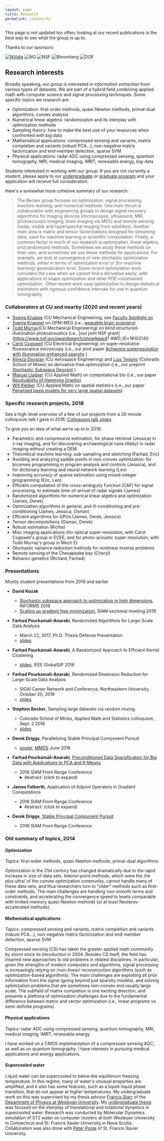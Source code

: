 ```yaml
---
layout: page
title: Research
permalink: /research/
---
```


This page is not updated too often; looking at our recent publications is the best way to see what the group is up to.

Thanks to our sponsors:

[![NVidia](assets/img/nvidia_logo.png)](https://mynvidia.force.com/HardwareGrant/s/Application)
![NG](assets/img/NG.png)
![NSF](assets/img/NSF.jpg)
![Bloomberg](assets/img/Bloomberg.png)
![DOE](assets/img/DOE.png)

## Research interests
Broadly speaking, our group is interested in *information extraction* from various types of datasets. We are part of a hybrid field combining applied math with computer science and      signal processing techniques. Some specific topics we research are:
- Optimization: first-order methods, quasi-Newton methods, primal-dual algorithms, convex analysis
- Numerical linear algebra: randomization and its interplay with optimization methods
- Sampling theory: how to make the best use of your resources when confronted with big data
- Mathematical applications: compressed sensing and variants, matrix completion and variants (robust PCA...), non-negative matrix factorization and end-member detection, sparse SVM
- Physical applications: radar ADC using compressed sensing, quantum tomography, MRI, medical imaging, IMRT, renewable      energy, big-data

Students interested in working with our group: If you are not currently a student, please apply to our [undergraduate](http://amath.colorado.edu/content/undergraduate-program) or [graduate program](http://amath.colorado.edu/content/graduate-program) and your application will receive full consideration.


Here's a somewhat more cohesive summary of our research:

> The Becker group focuses on optimization, signal processing, machine learning, and numerical methods. One main thrust is collaboration with engineering groups to design signal recovery algorithms for imaging devices (microscopes, ultrasound, MRI, photoacoustic imaging, brain imaging via MEG) and remote sensing (radar, visible and hyperspectral imaging from             satellites). Another main area is matrix and tensor factorizations designed for streaming data, used for machine learning or scientific computation. Finally, a common factor in much of  our research is optimization, linear algebra, and randomized methods. Sometimes we study these methods on their own, and sometimes we use these methods for applications. For example, we look at convergence of new stochastic optimization methods, either in terms of optimization error or (for machine learning) generalization error. Some recent optimization work considers the case when we cannot find a derivative easily, with applications to shape optimization and other PDE-constrained optimization.  Other recent work uses optimization to design          statistical estimators with rigorous confidence intervals for use in quantum tomography.

### Collaborators at CU and nearby (2020 and recent years)
- [Svenja Knappe](https://www.colorado.edu/mechanical/svenja-knappe) (CU Mechanical Engineering; see [Faculty Spotlight on Svenja Knappe](https://www.colorado.edu/initiative/cubit/2019/11/14/svenja-knappe)) on OPM-MEG (i.e., [wearable brain scanners](https://physicsworld.com/a/meg-in-motion-a-wearable-brain-scanner/))
- [Todd Murray](https://www.colorado.edu/faculty/murray/)(CU Mechanical Engineering) on blind structured-illumination photoacoustics (i.e., [our joint NSF grant](https://www.nsf.gov/awardsearch/showAward?   AWD_ID=1810314))
- [Carol Cogswell](https://www.colorado.edu/lab/moisl/) (CU Electrical Engineering) on super-resolution flourescence microscopy (i.e., our joint paper [Achieving superresolution with illumination-enhanced sparsity](https://doi.org/10.1364/OE.26.009850) )
- [Alireza Doostan](https://www.colorado.edu/aerospace/alireza-doostan) (CU Aerospace Engineering) and [Luis Tenorio](https://inside.mines.edu/~ltenorio/) (Colorado School of Mines) on    derivative-free optimization (i.e., our preprint [Stochastic Subspace Descent](https://arxiv.org/abs/1904.01145) )
- [Manuel Lladser](http://amath.colorado.edu/faculty/lladser/) (CU Applied Math) on computational bio (i.e., our paper [Resolvability of Hamming Graphs](https://arxiv.org/abs/1907.05974)).
- [Will Kleiber](http://amath.colorado.edu/faculty/kleiberw/) (CU Applied Math) on spatial statistics (i.e., our paper [Penalized basis models for very   large spatial datasets](https://arxiv.org/abs/1902.06877)).

### Specific research projects, 2018

See a high-level overview of a few of our projects from a 30 minute colloquium talk I gave in 2018: [Colloquium talk slides](https://drive.google.com/file/d/19oPmpHVjRKCb_MvLeGL29mEns_urYWck/view?usp=sharing)

To give you an idea of what we're up to in 2018:
- Parametric and compressive estimation, for phase retrieval (Jessica) in x-ray imaging, and for discovering archaeological ruins (Abby) in radar imaging without creating a DEM
- Theoretical machine learning: sub-sampling and sketching (Farhad, Eric)
- Avoiding and analyzing saddle points in non-convex optimization: for biconvex programming in program analysis and controls (Jessica), and for dictionary learning and neural network    learning (Leo)
- Improving accuracy of sparse estimation using mixed-integer programming (Eric, Leo)
- Efficient computation of the cross-ambiguity function (CAF) for signal processing, to estimate time-of-arrival of radar signals (James)
- Randomized algorithms for numerical linear algebra and optimization (James, Derek)
- Optimization algorithms in general, and ill-conditioning and pre-conditioning (James, Jessica, Osman)
- Efficient algorithms for GPUs (James, Derek, Jessica)
- Tensor decompositions (Osman, Derek)
- Robust estimation (Richie)
- Misc imaging applications (for optical super-resolution, with Carol Cogswell's group in ECEE; and for photo-acoustic super-resolution, with Todd Murray's group in Mech E)
- Stochastic variance reduction methods for nonlinear inverse problems
- Remote sensing of the Chesapeake bay (Cheryl)
- Behavior genetics (Richard, Farhad)

### Presentations
Mostly student presentations from 2019 and earlier

<!-- used this: https://euangoddard.github.io/clipboard2markdown/ -->

-   **David Kozak**
    -   [Stochastic subspace approach to optimization in high dimensions](https://drive.google.com/file/d/1kFQDEcFovJ8BzfjEKKw8TTwhPyya2Hhn/view?usp=sharing), INFORMS 2019
    -   [Scaling up gradient free minimization](https://drive.google.com/file/d/1FyYo0d7exYy4tkjuEIuhUkc2A4qkTP8c/view?usp=sharing), SIAM sectional meeting 2019
-   **Farhad Pourkamali-Anaraki**, Randomized Algorithms for Large-Scale Data Analysis
    -   March 22, 2017, Ph.D. Thesis Defense Presentation
    -   [slides](https://docs.google.com/a/colorado.edu/viewer?a=v&pid=sites&srcid=Y29sb3JhZG8uZWR1fGJlY2tlcnxneDo3YTM5Nzg4MGY2ZTA4ZmRm)
-   **Farhad Pourkamali-Anaraki**, A Randomized Approach to Efficient Kernel Clustering
    -   [slides](https://docs.google.com/a/colorado.edu/viewer?a=v&pid=sites&srcid=Y29sb3JhZG8uZWR1fGJlY2tlcnxneDo3MzYyZTUwMjY3MTQzYzI3), IEEE GlobalSIP 2016
-   **Farhad Pourkamali-Anaraki**, Randomized Dimension Reduction for Large-Scale Data Analysis
    -   SIGAI Career Network and Conference, Northeastern University, October 20, 2016
    -   [slides](https://docs.google.com/a/colorado.edu/viewer?a=v&pid=sites&srcid=Y29sb3JhZG8uZWR1fGJlY2tlcnxneDo3MTAxNTg0MWU5M2I2YzE1)
-   **Stephen Becker**, Sampling large datasets via random mixing.
    -   Colorado School of Mines, Applied Math and Statistics colloquium, Sept. 2 2016
    -   [slides](https://docs.google.com/a/colorado.edu/viewer?a=v&pid=sites&srcid=Y29sb3JhZG8uZWR1fGJlY2tlcnxneDoyZTc2M2QwYzkwMGZmNWQ5)
-   **Derek Driggs**, Parallelizing Stable Principal Component Pursuit
    -   [poster](https://docs.google.com/a/colorado.edu/viewer?a=v&pid=sites&srcid=Y29sb3JhZG8uZWR1fGJlY2tlcnxneDpjMGRhZTRjM2I3MmYwMzc), [MMDS](https://www.google.com/url?q=https%3A%2F%2Fmmds-data.org%2F&sa=D&sntz=1&usg=AOvVaw30lKSspRTsdqGIMrKBKHFs) June 2016
-   **Farhad Pourkamali-Anaraki**, [Preconditioned Data Sparsification for Big Data with Applications to PCA and K-Means](https://docs.google.com/a/colorado.edu/viewer?a=v&pid=sites&srcid=Y29sb3JhZG8uZWR1fGJlY2tlcnxneDo0YWNkZTE5YWNiMjM0YTk1)
    -   2016 SIAM Front Range Conference
        <details> <summary>Abstract: (click to expand)</summary> We analyze a compression scheme for large data sets that randomly keeps a small percentage of the components of each data sample. The benefit is that the output is a sparse matrix and therefore subsequent processing, such as PCA or K-means, is significantly faster, especially in a distributed-data setting. Furthermore, the sampling is single-pass and applicable to streaming data. The sampling mechanism is a variant of previous methods proposed in the literature combined with a randomized preconditioning to smooth the data. We provide guarantees for PCA in terms of the covariance matrix, and guarantees for K-means in terms of the error in the center estimators at a given step. We present numerical evidence to show both that our bounds are nearly tight and that our algorithms provide a real benefit when applied to standard test data sets, as well as providing certain benefits over related sampling approaches.</details>
-   **James Folberth**, Application of Adjoint Operators in Gradient Computations
    -   2016 SIAM Front Range Conference
        <details> <summary>Abstract: (click to expand)</summary> When using first-order optimization algorithms, it is often the case that the user must supply the gradient of the differentiable terms in the objective function. We consider two example problems that have a Euclidean error term involving a linear operation on the problem variables. The gradient of the Euclidean error term involves both the linear operator and its adjoint, which, in our examples, is not known in the literature. The first example is an image deblurring problem, where the linear operation is multi-stage wavelet synthesis. Our formulation of the adjoint holds for a variety of boundary conditions, which allows the formulation to generalize to a larger class of problems. The second example is a blind channel estimation problem taken from the convex optimization literature; the linear operation is convolution, but with a slight twist. In each example, we show how the adjoint operator can be applied efficiently.</details>

-   **Derek Driggs**, [Stable Principal Component Pursuit](https://docs.google.com/a/colorado.edu/viewer?a=v&pid=sites&srcid=Y29sb3JhZG8uZWR1fGJlY2tlcnxneDo1ZjNjYjQwMGZiZjU0NDFl)
    -   2016 SIAM Front Range Conference

### Old summary of topics, 2014
#### Optimization
*Topics*: first-order methods, quasi-Newton methods, primal-dual algorithms

Optimization in the 21st century has changed dramatically due to the rapid increase in size of data sets. Interior-point methods, which were the /ne plus ultra/ of the convex optimization community, cannot handle many of these data sets, and thus researchers turn to "older" methods such as first-order methods. The main challenges are handling non-smooth terms and constraints, and accelerating the convergence speed to levels comparable with limited-memory quasi-Newton methods (or at least Nesterov-accelerated methods).

#### Mathematical applications
*Topics*: compressed sensing and variants, matrix completion and variants (robust PCA...), non-negative matrix factorization and end-member detection, sparse SVM

Compressed sensing (CS) has taken the greater applied math community by storm since its introduction in 2004. Besides CS itself, the field has inspired new approaches to old problems in related disciplines. In particular, given the strengths of modern computers and algorithms, signal processing is increasingly relying on /non-linear/ reconstruction algorithms (such as optimization-based algorithms). The main challenges are exploiting all prior information from the signal (going beyond just sparsity models), and solving optimization problems that are sometimes non-convex and usually large scale. The subfield of matrix completion is one exciting direction, and presents a plethora of optimization challenges due to the fundamental difference between matrix and vector optimization (i.e., linear programs vs semi-definite programs).

#### Physical applications
*Topics*: radar ADC using compressed sensing, quantum tomography, MRI, medical imaging, IMRT, renewable energy

I have worked on a CMOS implementation of a compressed-sensing ADC, as well as on quantum tomography. I have interests in pursuing medical applications and energy applications.

#### Supercooled water
Liquid water can be supercooled to below the equilibrium freezing temperature. In this regime, many of water's unusual properties are amplified, and it also has some features, such as a liquid-liquid phase transition, that do not appear at higher temperatures. My undergraduate work on this was supervised by my thesis advisor [Francis Starr](https://fstarr.faculty.wesleyan.edu/) of the [Department of Physics at Wesleyan University](https://www.wesleyan.edu/physics/). My [undergraduate thesis](../assets/docs/thesis.pdf) was focused on the interplay of translational and rotational dynamics in supercooled water. Research was conducted by Molecular Dynamics simulation of ST2 water on computer clusters at both Wesleyan University in Connecticut and St. Francis Xavier University in Nova Scotia. Collaboration was also done with [Peter Poole](https://people.stfx.ca/ppoole/) of St. Francis Xavier University. 